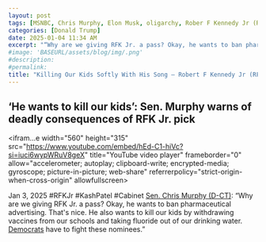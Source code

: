 ```yaml
---
layout: post
tags: [MSNBC, Chris Murphy, Elon Musk, oligarchy, Rober F Kennedy Jr (RFKJr), Department of Health and Human Services (DHHS), Kash Patel, Federal Burea of Investigation, administration cabinet, politics ]
categories: [Donald Trump]
date: 2025-01-04 11:34 AM
excerpt: "“Why are we giving RFK Jr. a pass? Okay, he wants to ban pharmaceutical advertising. That's nice. He also wants to kill our kids by withdrawing vaccines from our schools and taking fluoride out of our drinking water. Democrats have to fight these nominees.”– Sen. Chris Murphy (D‐ T)"
#image: 'BASEURL/assets/blog/img/.png'
#description:
#permalink:
title: "Killing Our Kids Softly With His Song – Robert F Kennedy Jr (RFKJr)'s Newest Hit Single On The Top 40 MAGA Hits"
---
```



## ‘He wants to kill our kids’: Sen. Murphy warns of deadly consequences of RFK Jr. pick

<ifram...e width="560" height="315" src="https://www.youtube.com/embed/hEd-C1-hiVc?si=iuci6wypWRuV8geX" title="YouTube video player" frameborder="0" allow="accelerometer; autoplay; clipboard-write; encrypted-media; gyroscope; picture-in-picture; web-share" referrerpolicy="strict-origin-when-cross-origin" allowfullscreen></iframe>

Jan 3, 2025  #RFKJr #KashPatel #Cabinet
[Sen. Chris Murphy (D-CT)](https://www.murphy.senate.gov/): “Why are we giving RFK Jr. a pass? Okay, he wants to ban pharmaceutical advertising. That's nice. He also wants to kill our kids by withdrawing vaccines from our schools and taking fluoride out of our drinking water. [Democrats](https://www.democrats.org/) have to fight these nominees.”


